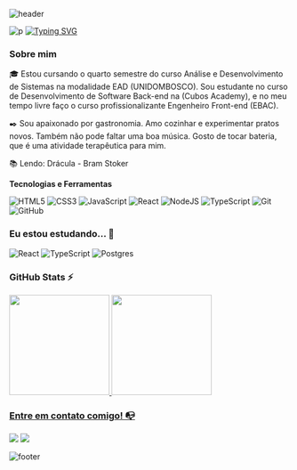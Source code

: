 ![header](https://capsule-render.vercel.app/api?type=waving&color=gradient&customColorList=2&height=150&section=header)

![p](https://capsule-render.vercel.app/api?type=transparent&text=Seja%20Bem%20Vindo!&animation=blinking&fontColor=185a9d)
[![Typing SVG](https://readme-typing-svg.herokuapp.com?font=Fira+Code&size=25&duration=4000&pause=4000&center=true&width=830&lines=Desenvolvedor+Fullstack)](https://git.io/typing-svg)

### Sobre mim

🎓 Estou cursando o quarto semestre do curso Análise e Desenvolvimento de Sistemas na modalidade EAD (UNIDOMBOSCO). Sou estudante no curso de Desenvolvimento de Software Back-end na (Cubos Academy), e no meu tempo livre faço o curso profissionalizante Engenheiro Front-end (EBAC).

✒️ Sou apaixonado por gastronomia. Amo cozinhar e experimentar pratos novos. Também não pode faltar uma boa música. Gosto de tocar bateria, que é uma atividade terapêutica para mim.

📚 Lendo: Drácula - Bram Stoker

**Tecnologias e Ferramentas**

![HTML5](https://img.shields.io/badge/html5-%23E34F26.svg?style=for-the-badge&logo=html5&logoColor=white)
![CSS3](https://img.shields.io/badge/css3-%231572B6.svg?style=for-the-badge&logo=css3&logoColor=white)
![JavaScript](https://img.shields.io/badge/javascript-%23323330.svg?style=for-the-badge&logo=javascript&logoColor=%23F7DF1E)
![React](https://img.shields.io/badge/react-%2320232a.svg?style=for-the-badge&logo=react&logoColor=%2361DAFB)
![NodeJS](https://img.shields.io/badge/node.js-6DA55F?style=for-the-badge&logo=node.js&logoColor=white)
![TypeScript](https://img.shields.io/badge/typescript-%23007ACC.svg?style=for-the-badge&logo=typescript&logoColor=white)
![Git](https://img.shields.io/badge/git-%23F05033.svg?style=for-the-badge&logo=git&logoColor=white)
![GitHub](https://img.shields.io/badge/github-%23121011.svg?style=for-the-badge&logo=github&logoColor=white)

### Eu estou estudando... 🧩

![React](https://img.shields.io/badge/react-%2320232a.svg?style=for-the-badge&logo=react&logoColor=%2361DAFB)
![TypeScript](https://img.shields.io/badge/typescript-%23007ACC.svg?style=for-the-badge&logo=typescript&logoColor=white)
![Postgres](https://img.shields.io/badge/postgres-%23316192.svg?style=for-the-badge&logo=postgresql&logoColor=white)

### GitHub Stats ⚡
<div>
<a href="https://github.com/davislamenha">
<img height="180em" src="https://github-readme-stats.vercel.app/api/top-langs/?username=davislamenha&layout=compact&langs_count=7&theme=dracula"/>
<img height="180em" src="https://github-readme-stats.vercel.app/api?username=davislamenha&show_icons=true&theme=dracula&include_all_commits=true&count_private=true"/>
</div>

### Entre em contato comigo! 📭
<div>
<a href="mailto:davislamenha@gmail.com" target="_blank"><img src="https://img.shields.io/badge/Gmail-FF0000?style=for-the-badge&logo=gmail&logoColor=white" target="_blank"></a>
<a href="https://www.linkedin.com/in/davislamenha" target="_blank"><img src="https://img.shields.io/badge/-LinkedIn-%230077B5?style=for-the-badge&logo=linkedin&logoColor=white" target="_blank"></a>   
</div>

![footer](https://capsule-render.vercel.app/api?type=waving&color=gradient&customColorList=2&height=150&section=footer)
